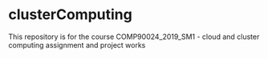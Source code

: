# clusterComputing
This repository is for the course COMP90024_2019_SM1 - cloud and cluster computing assignment and project works
